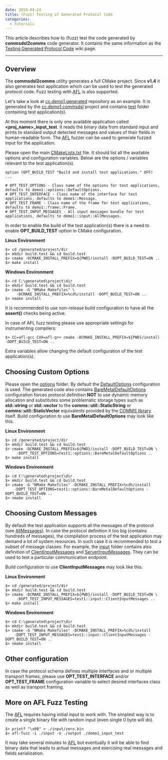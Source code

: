 ```yaml
---
date: 2019-04-24
title: (Fuzz) Testing of Generated Protocol Code
categories:
  - tutorials
---
```


This article describes how to (fuzz) test the code generated by 
**commsdsl2comms** code generator. It contains the same information as the
[Testing Generated Protocol Code](https://github.com/commschamp/commsdsl/wiki/Testing-Generated-Protocol-Code) 
wiki page.

----

## Overview
The **commsdsl2comms** utility generates a full CMake project. Since **v1.4**
it also generates test application which can be used to test the
generated protocol code. Fuzz testing with [AFL](http://lcamtuf.coredump.cx/afl/) is 
also supported. 

Let's take a look at [cc.demo1.generated](https://github.com/commschamp/cc.demo1.generated)
repository as an example. It is generated by the 
[cc.demo1.commsdsl](https://github.com/commschamp/cc.demo1.commsdsl) project
and contains [test](https://github.com/commschamp/cc.demo1.generated/tree/master/test)
folder containing test application(s). 

At this moment there is only one available application called
**&lt;proj_name&gt;_input_test**. It reads the binary data from standard input and
prints to standard output detected messages and values of their fields in
human-readable form. The [AFL](http://lcamtuf.coredump.cx/afl/) fuzzer can 
be used to generate fuzzed input for the application.

Please open the main 
[CMakeLists.txt](https://github.com/commschamp/cc.demo1.generated/blob/master/CMakeLists.txt)
file. It should list all the available options and configuration variables. Below are the 
options / variables relevant to the test application(s).
```
option (OPT_BUILD_TEST "Build and install test applications." OFF)
...

# OPT_TEST_OPTIONS - Class name of the options for test applications, defaults to demo1::options::DefaultOptions.
# OPT_TEST_INTERFACE - Class name of the interface for test applications, defaults to demo1::Message.
# OPT_TEST_FRAME - Class name of the frame for test applications, defaults to demo1::frame::Frame.
# OPT_TEST_INPUT_MESSAGES - All input messages bundle for test applications, defaults to demo1::input::AllMessages.
```

In order to enable the build of the test application(s) there is a need to 
enable **OPT_BUILD_TEST** option in CMake configuration.

**Linux Environment**
```
$> cd /generated/project/dir
$> mkdir build.test && cd build.test
$> cmake -DCMAKE_INSTALL_PREFIX=${PWD}/install -DOPT_BUILD_TEST=ON ..
$> make install
```

**Windows Environment**
```
$> cd C:\generated\project\dir
$> mkdir build.test && cd build.test
$> cmake -G "NMake Makefiles" \
     -DCMAKE_INSTALL_PREFIX=%cd%/install -DOPT_BUILD_TEST=ON ..
$> nmake install
```
It is recommended to use non-release build configuration to have all the **assert()**
checks being active.

In case of AFL fuzz testing please use appropriate settings for instrumenting
compilers:
```
$> CC=afl-gcc CXX=afl-g++ cmake -DCMAKE_INSTALL_PREFIX=${PWD}/install -DOPT_BUILD_TEST=ON ..
```

Extra variables allow changing the default configuration of the
test application(s). 

## Choosing Custom Options
Please open the [options](https://github.com/commschamp/cc.demo1.generated/tree/master/include/demo1/options)
folder. By default the [DefaultOptions](https://github.com/commschamp/cc.demo1.generated/blob/master/include/demo1/options/DefaultOptions.h) configuration is used. The generated code also contains 
[BareMetalDefaultOptions](https://github.com/commschamp/cc.demo1.generated/blob/master/include/demo1/options/BareMetalDefaultOptions.h) configuration forces protocol definition 
**NOT** to use dynamic memory allocation and substitutes
some problematic storage types such as **std::string** or **std::vector** to
the **comms::util::StaticString** or **comms::util::StaticVector** equivalents 
provided by the [COMMS library](https://github.com/commschamp/comms_champion#comms-library)
itself. Build configuration to use **BareMetalDefaultOptions** may look like this.

**Linux Environment**
```
$> cd /generated/project/dir
$> mkdir build.test && cd build.test
$> cmake -DCMAKE_INSTALL_PREFIX=${PWD}/install -DOPT_BUILD_TEST=ON \
     -DOPT_TEST_OPTIONS=test1::options::BareMetalDefaultOptions ..
$> make install
```

**Windows Environment**
```
$> cd C:\generated\project\dir
$> mkdir build.test && cd build.test
$> cmake -G "NMake Makefiles" -DCMAKE_INSTALL_PREFIX=%cd%/install 
    -DOPT_TEST_OPTIONS=test1::options::BareMetalDefaultOptions -DOPT_BUILD_TEST=ON ..
$> nmake install
```

## Choosing Custom Messages
By default the test application supports all the messages of the protocol 
(see [AllMessages](https://github.com/commschamp/cc.demo1.generated/blob/master/include/demo1/input/AllMessages.h)).
In case the protocol definition it too big (contains hundreds of messages), the
compilation process of the test application may demand a lot of system resources.
In such case it is recommended to test a subset of message classes. For example,
the [input](https://github.com/commschamp/cc.demo1.generated/tree/master/include/demo1/input)
folder contains also definition of [ClientInputMessages](https://github.com/commschamp/cc.demo1.generated/blob/master/include/demo1/input/ClientInputMessages.h) 
and [ServerInputMessages](https://github.com/commschamp/cc.demo1.generated/blob/master/include/demo1/input/ServerInputMessages.h). They can be used to test a particular communication endpoint.

Build configuration to use **ClientInputMessages** may look like this.

**Linux Environment**
```
$> cd /generated/project/dir
$> mkdir build.test && cd build.test
$> cmake -DCMAKE_INSTALL_PREFIX=${PWD}/install -DOPT_BUILD_TEST=ON \
     -DOPT_TEST_INPUT_MESSAGES=test1::input::ClientInputMessages ..
$> make install
```

**Windows Environment**
```
$> cd C:\generated\project\dir
$> mkdir build.test && cd build.test
$> cmake -G "NMake Makefiles" -DCMAKE_INSTALL_PREFIX=%cd%/install 
    -DOPT_TEST_INPUT_MESSAGES=test1::input::ClientInputMessages -DOPT_BUILD_TEST=ON ..
$> nmake install
```

## Other configuration
In case the protocol schema defines multiple interfaces and or multiple transport
frames, please use **OPT_TEST_INTERFACE** and/or **OPT_TEST_FRAME** configuration
variable to select desired interfaces class as well as transport framing.

## More on AFL Fuzz Testing

The [AFL](http://lcamtuf.coredump.cx/afl/) requires having initial input to work
with. The simplest way is to create a single binary file with random input (even 
single 0 byte will do).
```
$> printf "\x00" > ./input/zero.bin
$> afl-fuzz -i ./input -o ./output ./demo1_input_test
```
It may take several minutes to [AFL](http://lcamtuf.coredump.cx/afl/) but
eventually it will be able to find binary data that leads to actual messages and 
exercising real messages and fields serialization. 


